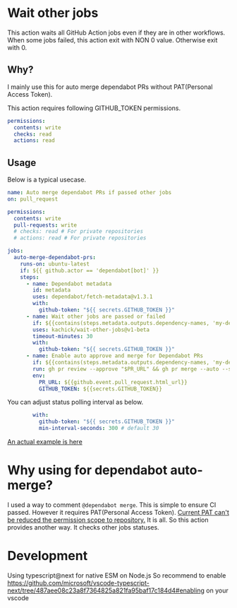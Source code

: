# Wait other jobs

This action waits all GitHub Action jobs even if they are in other workflows.
When some jobs failed, this action exit with NON 0 value. Otherwise exit with 0.

## Why?

I mainly use this for auto merge dependabot PRs without PAT(Personal Access Token).

This action requires following GITHUB_TOKEN permissions.

```yaml
permissions:
  contents: write
  checks: read
  actions: read
```

## Usage

Below is a typical usecase.

```yaml
name: Auto merge dependabot PRs if passed other jobs
on: pull_request

permissions:
  contents: write
  pull-requests: write
  # checks: read # For private repositories
  # actions: read # For private repositories

jobs:
  auto-merge-dependabot-prs:
    runs-on: ubuntu-latest
    if: ${{ github.actor == 'dependabot[bot]' }}
    steps:
      - name: Dependabot metadata
        id: metadata
        uses: dependabot/fetch-metadata@v1.3.1
        with:
          github-token: "${{ secrets.GITHUB_TOKEN }}"
      - name: Wait other jobs are passed or failed
        if: ${{contains(steps.metadata.outputs.dependency-names, 'my-dependency') && steps.metadata.outputs.update-type == 'version-update:semver-patch'}}
        uses: kachick/wait-other-jobs@v1-beta
        timeout-minutes: 30
        with:
          github-token: "${{ secrets.GITHUB_TOKEN }}"
      - name: Enable auto approve and merge for Dependabot PRs
        if: ${{contains(steps.metadata.outputs.dependency-names, 'my-dependency') && steps.metadata.outputs.update-type == 'version-update:semver-patch'}}
        run: gh pr review --approve "$PR_URL" && gh pr merge --auto --squash "$PR_URL"
        env:
          PR_URL: ${{github.event.pull_request.html_url}}
          GITHUB_TOKEN: ${{secrets.GITHUB_TOKEN}}
```

You can adjust status polling interval as below.

```yaml
        with:
          github-token: "${{ secrets.GITHUB_TOKEN }}"
          min-interval-seconds: 300 # default 30
```

[An actual example is here](https://github.com/kachick/rspec-matchers-power_assert_matchers/blob/650a0ef0c290d42cd0a70ef7c011de2c3777c966/.github/workflows/auto-merge-dependabot-prs.yml)

# Why using for dependabot auto-merge?

I used a way to comment `@dependabot merge`. This is simple to ensure CI passed. However it requires PAT(Personal Access Token). [Current PAT can't be reduced the permission scope to repository.](https://github.community/t/limiting-scope-of-a-pat-to-a-single-repository/3129) It is all. So this action provides another way. It checks other jobs statuses.

# Development

Using typescript@next for native ESM on Node.js
So recommend to enable https://github.com/microsoft/vscode-typescript-next/tree/487aee08c23a8f7364825a821fa95baf17c184d4#enabling on your vscode
